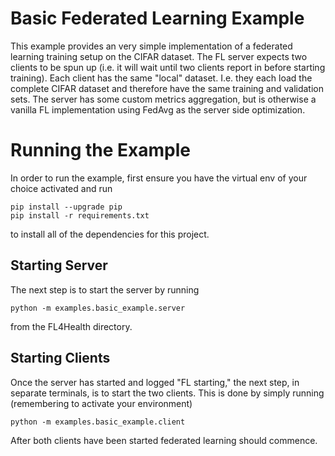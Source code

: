 # Basic Federated Learning Example
This example provides an very simple implementation of a federated learning training setup on the CIFAR dataset. The
FL server expects two clients to be spun up (i.e. it will wait until two clients report in before starting training).
Each client has the same "local" dataset. I.e. they each load the complete CIFAR dataset and therefore have the same
training and validation sets. The server has some custom metrics aggregation, but is otherwise a vanilla FL
implementation using FedAvg as the server side optimization.

# Running the Example
In order to run the example, first ensure you have the virtual env of your choice activated and run
```
pip install --upgrade pip
pip install -r requirements.txt
```
to install all of the dependencies for this project.

## Starting Server

The next step is to start the server by running
```
python -m examples.basic_example.server
```
from the FL4Health directory.

## Starting Clients

Once the server has started and logged "FL starting," the next step, in separate terminals, is to start the two
clients. This is done by simply running (remembering to activate your environment)
```
python -m examples.basic_example.client
```
After both clients have been started federated learning should commence.
